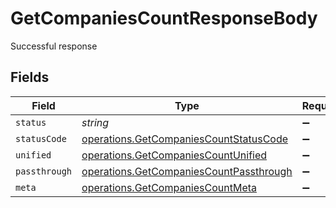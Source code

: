 # GetCompaniesCountResponseBody

Successful response


## Fields

| Field                                                                                              | Type                                                                                               | Required                                                                                           | Description                                                                                        |
| -------------------------------------------------------------------------------------------------- | -------------------------------------------------------------------------------------------------- | -------------------------------------------------------------------------------------------------- | -------------------------------------------------------------------------------------------------- |
| `status`                                                                                           | *string*                                                                                           | :heavy_minus_sign:                                                                                 | N/A                                                                                                |
| `statusCode`                                                                                       | [operations.GetCompaniesCountStatusCode](../../models/operations/getcompaniescountstatuscode.md)   | :heavy_minus_sign:                                                                                 | N/A                                                                                                |
| `unified`                                                                                          | [operations.GetCompaniesCountUnified](../../models/operations/getcompaniescountunified.md)         | :heavy_minus_sign:                                                                                 | N/A                                                                                                |
| `passthrough`                                                                                      | [operations.GetCompaniesCountPassthrough](../../models/operations/getcompaniescountpassthrough.md) | :heavy_minus_sign:                                                                                 | N/A                                                                                                |
| `meta`                                                                                             | [operations.GetCompaniesCountMeta](../../models/operations/getcompaniescountmeta.md)               | :heavy_minus_sign:                                                                                 | N/A                                                                                                |